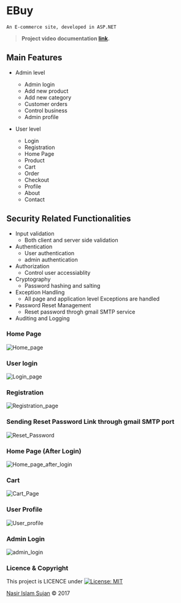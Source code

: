 # EBuy
    An E-commerce site, developed in ASP.NET
 
 
 > **Project video documentation [link](https://www.youtube.com/watch?v=BYWlrxLEG5g).**
    
## Main Features
* Admin level
    * Admin login
    * Add new product
    * Add new category
    * Customer orders
    * Control business
    * Admin profile

* User level
    * Login
    * Registration
    * Home Page
    * Product
    * Cart
    * Order
    * Checkout
    * Profile
    * About
    * Contact

## Security Related Functionalities
* Input validation
    * Both client and server side validation
* Authentication
    * User authentication
    * admin authentication  
* Authorization
    * Control user accessiablity
* Cryptography
    * Password hashing and salting
* Exception Handling
    * All page and application level Exceptions are handled
* Password Reset Management
    * Reset password throgh gmail SMTP service
* Auditing and Logging

### Home Page
![Home_page](http://res.cloudinary.com/nasir78526/image/upload/q_100/v1513867470/Homepage_im4ij8.jpg)

### User login
![Login_page](http://res.cloudinary.com/nasir78526/image/upload/q_100,r_0/v1513865759/login_qswzbl.png)

### Registration
![Registration_page](http://res.cloudinary.com/nasir78526/image/upload/q_100/v1513866465/Registration_ucqkad.png)

### Sending Reset Password Link through gmail SMTP port
![Reset_Password](http://res.cloudinary.com/nasir78526/image/upload/q_100/v1514473375/sending_email_eavb9f.png)

### Home Page (After Login) 
![Home_page_after_login](http://res.cloudinary.com/nasir78526/image/upload/q_100/v1514473402/homepage_UI_after_login_rykxrh.jpg)

### Cart
![Cart_Page](http://res.cloudinary.com/nasir78526/image/upload/q_100/v1515668195/Untitled_xeuaog.png)

### User Profile
![User_profile](http://res.cloudinary.com/nasir78526/image/upload/q_100/v1514473407/profile_lnby29.png)

### Admin Login
![admin_login](http://res.cloudinary.com/nasir78526/image/upload/q_100/v1514473409/admin_login_wufkc7.png)


### Licence & Copyright 
This project is LICENCE under [![License: MIT](https://img.shields.io/badge/License-MIT-yellow.svg)](https://opensource.org/licenses/MIT)

<a href="https://github.com/78526Nasir">Nasir Islam Sujan</a> &copy; 2017
